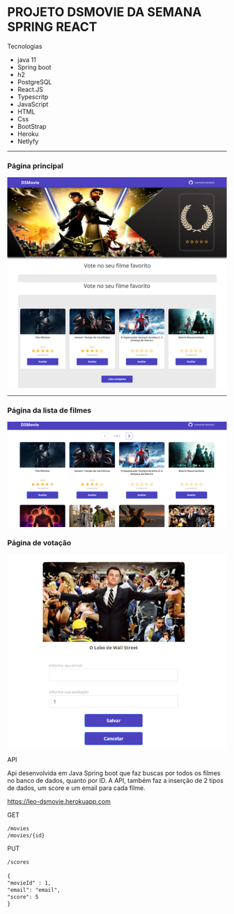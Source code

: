 # PROJETO DSMOVIE DA SEMANA SPRING REACT


Tecnologias

*   java 11
*   Spring boot
*   h2
*   PostgreSQL
*   React.JS
*   Typescritp
*   JavaScript
*   HTML
*   Css
*   BootStrap
*   Heroku
*   Netlyfy


---

### Página principal

![img](./screens/img1.png)
![img](./screens/img2.png)

---

### Página da lista de filmes

![img](./screens/img3.png)

### Página de votação

![img](./screens/img4.png)



API

Api desenvolvida em Java Spring boot que faz buscas por todos os filmes no banco de dados, quanto por ID. A API, também faz a inserção de 2 tipos de dados, um score e um email para cada filme. 

https://leo-dsmovie.herokuapp.com

GET


    /movies
    /movies/{id}

PUT
    
    /scores
    
    {
    "movieId" : 1,
    "email": "email",
    "score": 5
    }